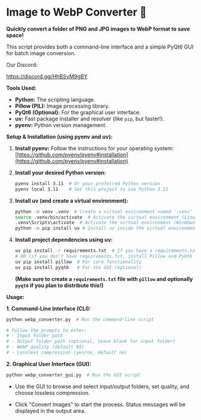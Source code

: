 # Image to WebP Converter 🚀

**Quickly convert a folder of PNG and JPG images to WebP format to save space!**

This script provides both a command-line interface and a simple PyQt6 GUI for batch image conversion.

Our Discord:

https://discord.gg/HhBSvM9gBY


**Tools Used:**

*   **Python:** The scripting language.
*   **Pillow (PIL):** Image processing library.
*   **PyQt6 (Optional):** For the graphical user interface.
*   **uv:**  Fast package installer and resolver (like `pip`, but faster!).
*   **pyenv:** Python version management.

**Setup & Installation (using pyenv and uv):**

1.  **Install pyenv:** Follow the instructions for your operating system: [https://github.com/pyenv/pyenv#installation](https://github.com/pyenv/pyenv#installation)

2.  **Install your desired Python version:**
    ```bash
    pyenv install 3.11  # Or your preferred Python version
    pyenv local 3.11    # Set this project to use Python 3.11
    ```

3.  **Install uv (and create a virtual environment):**
    ```bash
    python -m venv .venv  # Create a virtual environment named '.venv'
    source .venv/bin/activate  # Activate the virtual environment (Linux/macOS)
    .venv\Scripts\activate  # Activate the virtual environment (Windows)
    python -m pip install uv # Install uv inside the virtual environment
    ```

4.  **Install project dependencies using uv:**
    ```bash
    uv pip install -r requirements.txt  # If you have a requirements.txt
    # OR (if you don't have requirements.txt, install Pillow and PyQt6 directly if needed)
    uv pip install pillow  # For core functionality
    uv pip install pyqt6   # For the GUI (optional)
    ```
    **(Make sure to create a `requirements.txt` file with `pillow` and optionally `pyqt6` if you plan to distribute this!)**

**Usage:**

**1. Command-Line Interface (CLI):**

   ```bash
   python webp_converter.py  # Run the command-line script

   # Follow the prompts to enter:
   # - Input folder path
   # - Output folder path (optional, leave blank for input folder)
   # - WebP quality (default 80)
   # - Lossless compression (yes/no, default no)
   ```

**2. Graphical User Interface (GUI):**
   ```bash
python webp_converter_gui.py  # Run the GUI script
   ```

- Use the GUI to browse and select input/output folders, set quality, and choose lossless compression.

- Click "Convert Images" to start the process. Status messages will be displayed in the output area.


